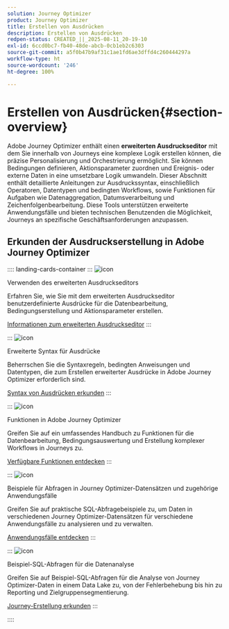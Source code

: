 ```yaml
---
solution: Journey Optimizer
product: Journey Optimizer
title: Erstellen von Ausdrücken
description: Erstellen von Ausdrücken
redpen-status: CREATED_||_2025-08-11_20-19-10
exl-id: 6ccd0bc7-fb40-48de-abcb-0cb1eb2c6303
source-git-commit: a5f0b47b9af31c1ae1fd6ae3dffd4c260444297a
workflow-type: ht
source-wordcount: '246'
ht-degree: 100%

---
```


# Erstellen von Ausdrücken{#section-overview}

Adobe Journey Optimizer enthält einen **erweiterten Ausdruckseditor** mit dem Sie innerhalb von Journeys eine komplexe Logik erstellen können, die präzise Personalisierung und Orchestrierung ermöglicht. Sie können Bedingungen definieren, Aktionsparameter zuordnen und Ereignis- oder externe Daten in eine umsetzbare Logik umwandeln. Dieser Abschnitt enthält detaillierte Anleitungen zur Ausdruckssyntax, einschließlich Operatoren, Datentypen und bedingten Workflows, sowie Funktionen für Aufgaben wie Datenaggregation, Datumsverarbeitung und Zeichenfolgenbearbeitung. Diese Tools unterstützen erweiterte Anwendungsfälle und bieten technischen Benutzenden die Möglichkeit, Journeys an spezifische Geschäftsanforderungen anzupassen.

## Erkunden der Ausdruckserstellung in Adobe Journey Optimizer

:::: landing-cards-container
:::
![icon](https://cdn.experienceleague.adobe.com/icons/screwdriver-wrench.svg)

Verwenden des erweiterten Ausdruckseditors

Erfahren Sie, wie Sie mit dem erweiterten Ausdruckseditor benutzerdefinierte Ausdrücke für die Datenbearbeitung, Bedingungserstellung und Aktionsparameter erstellen.

[Informationen zum erweiterten Ausdruckseditor](../using/building-journeys/expression/expressionadvanced.md)
:::

:::
![icon](https://cdn.experienceleague.adobe.com/icons/code-branch.svg)

Erweiterte Syntax für Ausdrücke

Beherrschen Sie die Syntaxregeln, bedingten Anweisungen und Datentypen, die zum Erstellen erweiterter Ausdrücke in Adobe Journey Optimizer erforderlich sind.

[Syntax von Ausdrücken erkunden](syntax-landing-page.md)
:::

:::
![icon](https://cdn.experienceleague.adobe.com/icons/puzzle-piece.svg)

Funktionen in Adobe Journey Optimizer

Greifen Sie auf ein umfassendes Handbuch zu Funktionen für die Datenbearbeitung, Bedingungsauswertung und Erstellung komplexer Workflows in Journeys zu.

[Verfügbare Funktionen entdecken](main-functions-journey-landing-page.md)
:::


:::
![icon](https://cdn.experienceleague.adobe.com/icons/bullseye.svg)

Beispiele für Abfragen in Journey Optimizer-Datensätzen und zugehörige Anwendungsfälle

Greifen Sie auf praktische SQL-Abfragebeispiele zu, um Daten in verschiedenen Journey Optimizer-Datensätzen für verschiedene Anwendungsfälle zu analysieren und zu verwalten.

[Anwendungsfälle entdecken](../using/data/datasets-query-examples.md)
:::

:::
![icon](https://cdn.experienceleague.adobe.com/icons/list-check.svg)

Beispiel-SQL-Abfragen für die Datenanalyse

Greifen Sie auf Beispiel-SQL-Abfragen für die Analyse von Journey Optimizer-Daten in einem Data Lake zu, von der Fehlerbehebung bis hin zu Reporting und Zielgruppensegmentierung.

[Journey-Erstellung erkunden](../using/reports/query-examples.md)
:::


::::
